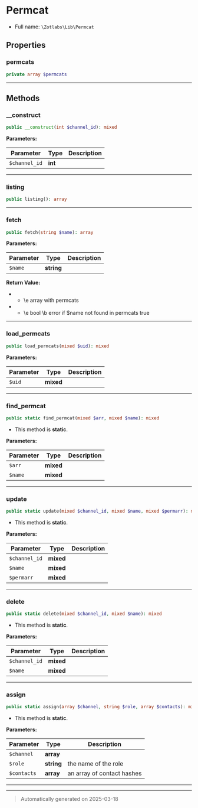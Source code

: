
# Permcat





* Full name: `\Zotlabs\Lib\Permcat`



## Properties


### permcats



```php
private array $permcats
```






***

## Methods


### __construct



```php
public __construct(int $channel_id): mixed
```








**Parameters:**

| Parameter | Type | Description |
|-----------|------|-------------|
| `$channel_id` | **int** |  |





***

### listing



```php
public listing(): array
```












***

### fetch



```php
public fetch(string $name): array
```








**Parameters:**

| Parameter | Type | Description |
|-----------|------|-------------|
| `$name` | **string** |  |


**Return Value:**


*  * \e array with permcats
*  * \e bool \b error if $name not found in permcats true




***

### load_permcats



```php
public load_permcats(mixed $uid): mixed
```








**Parameters:**

| Parameter | Type | Description |
|-----------|------|-------------|
| `$uid` | **mixed** |  |





***

### find_permcat



```php
public static find_permcat(mixed $arr, mixed $name): mixed
```



* This method is **static**.




**Parameters:**

| Parameter | Type | Description |
|-----------|------|-------------|
| `$arr` | **mixed** |  |
| `$name` | **mixed** |  |





***

### update



```php
public static update(mixed $channel_id, mixed $name, mixed $permarr): mixed
```



* This method is **static**.




**Parameters:**

| Parameter | Type | Description |
|-----------|------|-------------|
| `$channel_id` | **mixed** |  |
| `$name` | **mixed** |  |
| `$permarr` | **mixed** |  |





***

### delete



```php
public static delete(mixed $channel_id, mixed $name): mixed
```



* This method is **static**.




**Parameters:**

| Parameter | Type | Description |
|-----------|------|-------------|
| `$channel_id` | **mixed** |  |
| `$name` | **mixed** |  |





***

### assign



```php
public static assign(array $channel, string $role, array $contacts): mixed
```



* This method is **static**.




**Parameters:**

| Parameter | Type | Description |
|-----------|------|-------------|
| `$channel` | **array** |  |
| `$role` | **string** | the name of the role |
| `$contacts` | **array** | an array of contact hashes |





***


***
> Automatically generated on 2025-03-18
